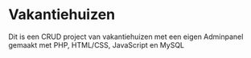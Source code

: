 # Vakantiehuizen
Dit is een CRUD project van vakantiehuizen met een eigen Adminpanel gemaakt met PHP, HTML/CSS, JavaScript en MySQL
